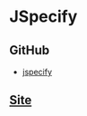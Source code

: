 # JSpecify
## GitHub
* [jspecify](https://github.com/jspecify/jspecify)

## [Site](https://jspecify.dev/)
